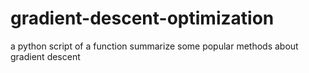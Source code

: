 # gradient-descent-optimization
a python script of a function summarize some popular methods about gradient descent
